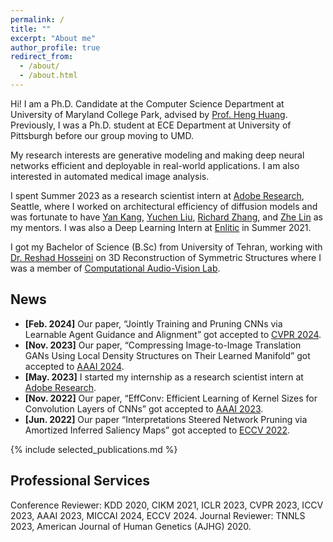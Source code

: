 ```yaml
---
permalink: /
title: ""
excerpt: "About me"
author_profile: true
redirect_from: 
  - /about/
  - /about.html
---
```


Hi! I am a Ph.D. Candidate at the Computer Science Department at University of Maryland College Park, advised 
by [Prof. Heng Huang](https://www.cs.umd.edu/~heng/). Previously, I was a Ph.D. student at ECE Department at University
of Pittsburgh before our group moving to UMD.

My research interests are generative modeling and making deep neural networks efficient and deployable in real-world
applications. I am also interested in automated medical image analysis.

I spent Summer 2023 as a research scientist intern at [Adobe Research](https://research.adobe.com/), Seattle, where I 
worked on architectural efficiency of diffusion models and was fortunate to have 
[Yan Kang](https://research.adobe.com/person/yan-kang/), [Yuchen Liu](https://lychenyoko.github.io/), 
[Richard Zhang](https://richzhang.github.io/), and [Zhe Lin](https://research.adobe.com/person/zhe-lin/) 
as my mentors. I was also a Deep Learning Intern at [Enlitic](https://enlitic.com/) in Summer 2021.

I got my Bachelor of Science (B.Sc) from University of Tehran, working with [Dr. Reshad Hosseini](https://ece.ut.ac.ir/en/~reshad.hosseini) on 3D Reconstruction of Symmetric Structures where I was a member of [Computational Audio-Vision Lab](https://visionlab.ut.ac.ir/index.html).

News
------
- **[Feb. 2024]** Our paper, “Jointly Training and Pruning CNNs via Learnable Agent Guidance and Alignment” got accepted to [CVPR 2024](https://cvpr.thecvf.com/Conferences/2024).
- **[Nov. 2023]** Our paper, “Compressing Image-to-Image Translation GANs Using Local Density Structures on Their Learned Manifold” got accepted to [AAAI 2024](https://aaai.org/aaai-conference/).
- **[May. 2023]** I started my internship as a research scientist intern at [Adobe Research](https://research.adobe.com/).
- **[Nov. 2022]** Our paper, “EffConv: Efficient Learning of Kernel Sizes for Convolution Layers of CNNs” got accepted to [AAAI 2023](https://aaai-23.aaai.org/).
- **[Jun. 2022]** Our paper “Interpretations Steered Network Pruning via Amortized Inferred Saliency Maps” got accepted to [ECCV 2022](https://eccv2022.ecva.net/).


{% include selected_publications.md %}

Professional Services
------
Conference Reviewer: KDD 2020, CIKM 2021, ICLR 2023, CVPR 2023, ICCV 2023, AAAI 2023, MICCAI 2024, ECCV 2024.
Journal Reviewer: TNNLS 2023, American Journal of Human Genetics (AJHG) 2020.